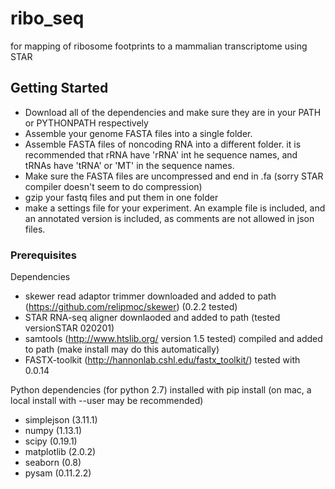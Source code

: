 # ribo_seq

for mapping of ribosome footprints to a mammalian transcriptome using STAR

## Getting Started
*   Download all of the dependencies and make sure they are in your PATH or PYTHONPATH respectively
*   Assemble your genome FASTA files into a single folder.
*   Assemble FASTA files of noncoding RNA into a different folder. it is recommended that rRNA have 'rRNA' int he sequence names, and tRNAs have 'tRNA' or 'MT' in the sequence names.
*   Make sure the FASTA files are uncompressed and end in .fa (sorry STAR compiler doesn't seem to do compression)
*   gzip your fastq files and put them in one folder
*   make a settings file for your experiment. An example file is included, and an annotated version is included, as comments are not allowed in json files.

### Prerequisites
Dependencies
*    skewer read adaptor trimmer downloaded and added to path (https://github.com/relipmoc/skewer) (0.2.2 tested)
*    STAR RNA-seq aligner downlaoded and added to path (tested versionSTAR 020201)
*    samtools (http://www.htslib.org/ version 1.5 tested) compiled and added to path (make install may do this automatically)
*    FASTX-toolkit (http://hannonlab.cshl.edu/fastx_toolkit/) tested with 0.0.14

Python dependencies (for python 2.7) installed with pip install (on mac, a local install with --user may be recommended)
*    simplejson (3.11.1)
*    numpy (1.13.1)
*    scipy (0.19.1)
*    matplotlib (2.0.2)
*    seaborn (0.8)
*    pysam (0.11.2.2)
